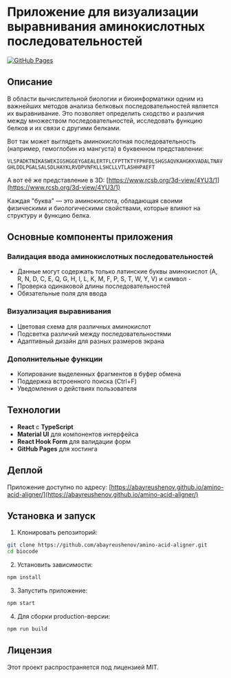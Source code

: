 # Приложение для визуализации выравнивания аминокислотных последовательностей

[![GitHub Pages](https://img.shields.io/badge/GitHub%20Pages-Deployed-blue)](https://abayreushenov.github.io/amino-acid-aligner/)

## Описание

В области вычислительной биологии и биоинформатики одним из важнейших методов анализа белковых последовательностей является их выравнивание. Это позволяет определить сходство и различия между множеством последовательностей, исследовать функцию белков и их связи с другими белками.

Вот так может выглядеть аминокислотная последовательность (например, гемоглобин из мангуста) в буквенном представлении:

`VLSPADKTNIKASWEKIGSHGGEYGAEALERTFLCFPTTKTYFPHFDLSHGSAQVKAHGKKVADALTNAVGHLDDLPGALSALSDLHAYKLRVDPVNFKLLSHCLLVTLASHHPAEFT`

А вот её же представление в 3D: [https://www.rcsb.org/3d-view/4YU3/1](https://www.rcsb.org/3d-view/4YU3/1)

Каждая "буква" — это аминокислота, обладающая своими физическими и биологическими свойствами, которые влияют на структуру и функцию белка.

## Основные компоненты приложения

### Валидация ввода аминокислотных последовательностей
- Данные могут содержать только латинские буквы аминокислот (A, R, N, D, C, E, Q, G, H, I, L, K, M, F, P, S, T, W, Y, V) и символ `-`
- Проверка одинаковой длины последовательностей
- Обязательные поля для ввода

### Визуализация выравнивания
- Цветовая схема для различных аминокислот
- Подсветка различий между последовательностями
- Адаптивный дизайн для разных размеров экрана

### Дополнительные функции
- Копирование выделенных фрагментов в буфер обмена
- Поддержка встроенного поиска (Ctrl+F)
- Уведомления о действиях пользователя

## Технологии

- **React** с **TypeScript**
- **Material UI** для компонентов интерфейса
- **React Hook Form** для валидации форм
- **GitHub Pages** для хостинга

## Деплой

Приложение доступно по адресу:
[https://abayreushenov.github.io/amino-acid-aligner/](https://abayreushenov.github.io/amino-acid-aligner/)

## Установка и запуск

1. Клонировать репозиторий:
```bash
git clone https://github.com/abayreushenov/amino-acid-aligner.git
cd biocode
```

2. Установить зависимости:
```bash
npm install
```

3. Запустить приложение:
```bash
npm start
```

4. Для сборки production-версии:
```bash
npm run build
```

## Лицензия

Этот проект распространяется под лицензией MIT.
